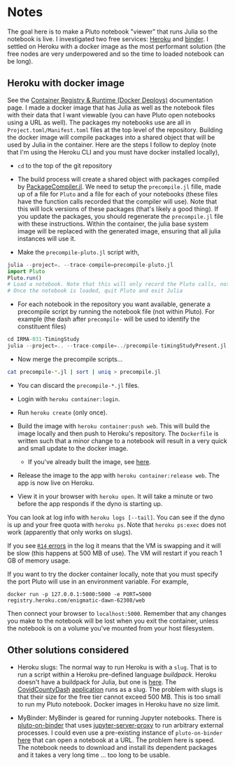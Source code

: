 # Notes

The goal here is to make a Pluto notebook "viewer" that runs Julia so the notebook is live. I investigated two free services: [Heroku](http://heroku.com/) and [binder](https://mybinder.org). I settled on Heroku with a docker image as the most performant solution (the free nodes are very underpowered and so the time to loaded notebook can be long).

## Heroku with docker image

See the [Container Registry & Runtime (Docker Deploys)](https://devcenter.heroku.com/articles/container-registry-and-runtime) documentation page. I made a docker image that has Julia as well as the notebook files with their data that I want viewable (you can have Pluto open notebooks using a URL as well). The packages my notebooks use are all in `Project.toml/Manifest.toml` files at the top level of the repository. Building the docker image will compile packages into a shared object that will be used by Julia in the container. Here are the steps I follow to deploy (note that I'm using the Heroku CLI and you must have docker installed locally),

- `cd` to the top of the git repository

- The build process will create a shared object with packages compiled by [PackageCompiler.jl](https://github.com/JuliaLang/PackageCompiler.jl). We need to setup the `precompile.jl` fille, made up of a file for `Pluto` and a file for each of your notebooks (these files have the function calls recorded that the compiler will use). Note that this will lock versions of these packages (that's likely a good thing). If you update the packages, you should regenerate the `precompile.jl` file with these instructions. Within the container, the julia base system image will be replaced with the generated image, ensuring that all julia instances will use it.

-  Make the `precompile-pluto.jl` script with,

```julia
julia --project=. --trace-compile=precompile-pluto.jl
import Pluto
Pluto.run()
# Load a notebook. Note that this will only record the Pluto calls, not the calls within the notebook (we'll do that next)
# Once the notebook is loaded, quit Pluto and exit Julia
```

- For each notebook in the repository you want available, generate a precompile script by running the notebook file (not within Pluto). For example (the dash after `precompile-` will be used to identify the constituent files)

```julia
cd IRMA-031-TimingStudy
julia --project=.. --trace-compile=../precompile-timingStudyPresent.jl timingStudyPresent.jl
```

  - Now merge the precompile scripts...

```bash
cat precompile-*.jl | sort | uniq > precompile.jl
```

  - You can discard the `precompile-*.jl` files.

- Login with `heroku container:login`.

- Run `heroku create` (only once).

- Build the image with `heroku container:push web`. This will build the image locally and then push to Heroku's repository. The `Dockerfile` is written such that a minor change to a notebook
will result in a very quick and small update to the docker image.

  - If you've already built the image, see [here](https://devcenter.heroku.com/articles/container-registry-and-runtime#pushing-an-existing-image).

- Release the image to the app with `heroku container:release web`. The app is now live on Heroku.

- View it in your browser with `heroku open`. It will take a minute or two before the app responds if the dyno is starting up.

You can look at log info with `heroku logs [--tail]`. You can see if the dyno is up and your free quota with `heroku ps`. Note that `heroku ps:exec` does not work (apparently that only works on slugs).

If you see [`R14` errors](https://devcenter.heroku.com/articles/error-codes#r14-memory-quota-exceeded) in the log it means that the VM is swapping and it will be slow (this happens at 500 MB of use). The VM will restart if you reach 1 GB of memory usage.

If you want to try the docker container locally, note that you must specify the port Pluto will use in an environment variable. For example,

```
docker run -p 127.0.0.1:5000:5000 -e PORT=5000 registry.heroku.com/enigmatic-dawn-62308/web
```

Then connect your browser to `localhost:5000`. Remember that any changes you make to the notebook will be lost when you exit the container, unless the notebook is on a volume you've mounted from your host filesystem.

## Other solutions considered

- Heroku slugs: The normal way to run Heroku is with a `slug`. That is to run a script within a Heroku pre-defined language *buildpack*. Heroku doesn't have a buildpack for Julia, but one is [here](https://github.com/mbauman/heroku-buildpack-julia). The [CovidCountyDash](http://covid-county-dash.herokuapp.com) [application](https://github.com/mbauman/CovidCountyDash.jl) runs as a slug. The problem with slugs is that their size for the free tier cannot exceed 500 MB. This is too small to run my Pluto notebook. Docker images in Heroku have no size limit.

- MyBinder: MyBinder is geared for running Jupyter notebooks. There is [pluto-on-binder](https://github.com/fonsp/pluto-on-binder) that uses [jupyter-server-proxy](https://jupyter-server-proxy.readthedocs.io/en/latest/) to run arbitrary external processes. I could even use a pre-existing instance of `pluto-on-binder` [here](https://pluto-on-binder.glitch.me) that can open a notebook at a URL. The problem here is speed. The notebook needs to download and install its dependent packages and it takes a very long time ... too long to be usable.
